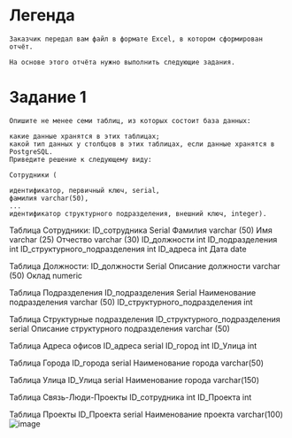# Легенда
    Заказчик передал вам файл в формате Excel, в котором сформирован отчёт.

    На основе этого отчёта нужно выполнить следующие задания.

# Задание 1
    Опишите не менее семи таблиц, из которых состоит база данных:

    какие данные хранятся в этих таблицах;
    какой тип данных у столбцов в этих таблицах, если данные хранятся в PostgreSQL.
    Приведите решение к следующему виду:

    Сотрудники (

    идентификатор, первичный ключ, serial,
    фамилия varchar(50),
    ...
    идентификатор структурного подразделения, внешний ключ, integer).

Таблица Сотрудники:
ID_сотрудника
Serial
Фамилия
varchar (50)
Имя 
varchar (25)
Отчество
varchar (30)
ID_должности
int
ID_подразделения
int
ID_структурного_подразделения
int
ID_адреса
int
Дата
date

Таблица Должности:
ID_должности
Serial
Описание должности
varchar (50)
Оклад
numeric

Таблица Подразделения
ID_подразделения
Serial
Наименование подразделения
varchar (50)
ID_структурного_подразделения
int

Таблица Структурные подразделения
ID_структурного_подразделения
serial
Описание структурного подразделения
varchar (50)

Таблица Адреса офисов
ID_адреса
serial
ID_город
int
ID_Улица
int

Таблица Города
ID_города
serial
Наименование города
varchar(50)

Таблица Улица 
ID_Улица
serial
Наименование города
varchar(150)

Таблица Связь-Люди-Проекты
ID_сотрудника
int
ID_Проекта
int

Таблица Проекты
ID_Проекта
serial
Наименование проекта
varchar(100)
![image](https://github.com/user-attachments/assets/6359774f-5aba-4f2e-b503-ef4c7f5522b6)
